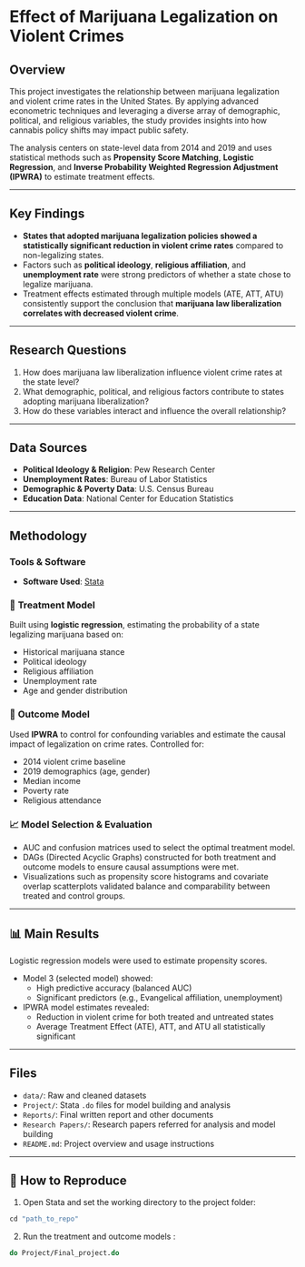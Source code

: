 # Effect of Marijuana Legalization on Violent Crimes

## Overview

This project investigates the relationship between marijuana legalization and violent crime rates in the United States. By applying advanced econometric techniques and leveraging a diverse array of demographic, political, and religious variables, the study provides insights into how cannabis policy shifts may impact public safety.

The analysis centers on state-level data from 2014 and 2019 and uses statistical methods such as **Propensity Score Matching**, **Logistic Regression**, and **Inverse Probability Weighted Regression Adjustment (IPWRA)** to estimate treatment effects.

---

## Key Findings

* **States that adopted marijuana legalization policies showed a statistically significant reduction in violent crime rates** compared to non-legalizing states.
* Factors such as **political ideology**, **religious affiliation**, and **unemployment rate** were strong predictors of whether a state chose to legalize marijuana.
* Treatment effects estimated through multiple models (ATE, ATT, ATU) consistently support the conclusion that **marijuana law liberalization correlates with decreased violent crime**.

---

## Research Questions

1. How does marijuana law liberalization influence violent crime rates at the state level?
2. What demographic, political, and religious factors contribute to states adopting marijuana liberalization?
3. How do these variables interact and influence the overall relationship?

---

## Data Sources

- **Political Ideology & Religion**: Pew Research Center
- **Unemployment Rates**: Bureau of Labor Statistics
- **Demographic & Poverty Data**: U.S. Census Bureau
- **Education Data**: National Center for Education Statistics

---

## Methodology

### Tools & Software
* **Software Used**: [Stata](https://www.stata.com)
  
### 📌 **Treatment Model**

Built using **logistic regression**, estimating the probability of a state legalizing marijuana based on:

* Historical marijuana stance
* Political ideology
* Religious affiliation
* Unemployment rate
* Age and gender distribution

### 📌 **Outcome Model**

Used **IPWRA** to control for confounding variables and estimate the causal impact of legalization on crime rates. Controlled for:

* 2014 violent crime baseline
* 2019 demographics (age, gender)
* Median income
* Poverty rate
* Religious attendance

### 📈 **Model Selection & Evaluation**

* AUC and confusion matrices used to select the optimal treatment model.
* DAGs (Directed Acyclic Graphs) constructed for both treatment and outcome models to ensure causal assumptions were met.
* Visualizations such as propensity score histograms and covariate overlap scatterplots validated balance and comparability between treated and control groups.

---
## 📊 Main Results
Logistic regression models were used to estimate propensity scores.
* Model 3 (selected model) showed:
  * High predictive accuracy (balanced AUC)
  * Significant predictors (e.g., Evangelical affiliation, unemployment)
* IPWRA model estimates revealed:
  * Reduction in violent crime for both treated and untreated states
  * Average Treatment Effect (ATE), ATT, and ATU all statistically significant

---

## Files

* `data/`: Raw and cleaned datasets
* `Project/`: Stata `.do` files for model building and analysis
* `Reports/`: Final written report and other documents
* `Research Papers/`: Research papers referred for analysis and model building
* `README.md`: Project overview and usage instructions

---

## 📘 How to Reproduce
1. Open Stata and set the working directory to the project folder:
   
```stata
cd "path_to_repo"
```
2. Run the treatment and outcome models :

```stata
do Project/Final_project.do
```

